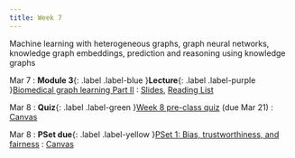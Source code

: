 ```yaml
---
title: Week 7
---
```


Machine learning with heterogeneous graphs, graph neural networks, knowledge graph embeddings, prediction and reasoning using knowledge graphs

Mar 7
: **Module 3**{: .label .label-blue }**Lecture**{: .label .label-purple }[Biomedical graph learning Part II](/BMI702/lectures/module3/week07)
  : [Slides](#), [Reading List](/BMI702/lectures/module3/week07)

Mar 8
: **Quiz**{: .label .label-green }[Week 8 pre-class quiz](#) (due Mar 21)
  : [Canvas](https://canvas.harvard.edu/courses/134015)

Mar 8
: **PSet due**{: .label .label-yellow }[PSet 1: Bias, trustworthiness, and fairness](#)
  : [Canvas](https://canvas.harvard.edu/courses/134015)